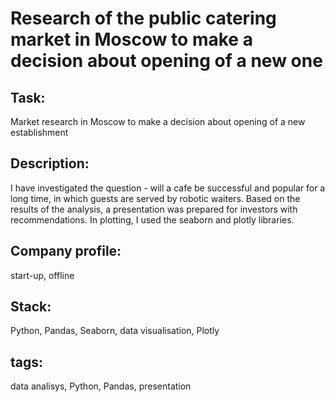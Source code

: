 # Research of the public catering market in Moscow to make a decision about opening of a new one

## Task:
Market research in Moscow to make a decision about opening of a new establishment

## Description:
I have investigated the question - will a cafe be successful and popular for a long time, in which guests are served by robotic waiters. Based on the results of the analysis, a presentation was prepared for investors with recommendations. In plotting, I used the seaborn and plotly libraries.

## Company profile:
start-up, offline

## Stack:
Python, Pandas, Seaborn, data visualisation, Plotly

## tags:
data analisys, Python, Pandas, presentation